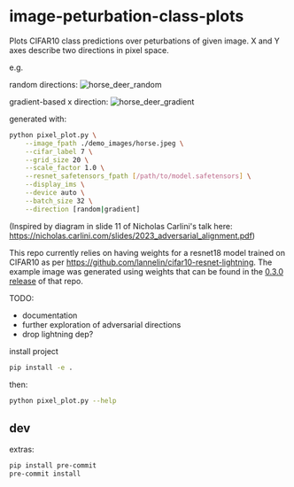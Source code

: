 # image-peturbation-class-plots

Plots CIFAR10 class predictions over peturbations of given image. X and Y axes describe two directions in pixel space.

e.g.

random directions:
![horse_deer_random](https://github.com/lannelin/image-peturbation-class-plots/assets/26149456/90a4090a-b7a0-4569-b58d-97d91d6326a3)


gradient-based x direction:
![horse_deer_gradient](https://github.com/lannelin/image-peturbation-class-plots/assets/26149456/0e63aa8e-a2dc-4d78-b79a-29d13c0ec838)




generated with:
```bash
python pixel_plot.py \
    --image_fpath ./demo_images/horse.jpeg \
    --cifar_label 7 \
    --grid_size 20 \
    --scale_factor 1.0 \
    --resnet_safetensors_fpath [/path/to/model.safetensors] \
    --display_ims \
    --device auto \
    --batch_size 32 \
    --direction [random|gradient]
```

(Inspired by diagram in slide 11 of Nicholas Carlini's talk here: https://nicholas.carlini.com/slides/2023_adversarial_alignment.pdf)


This repo currently relies on having weights for a resnet18 model trained on CIFAR10 as per https://github.com/lannelin/cifar10-resnet-lightning. The example image was generated using weights that can be found in the [0.3.0 release](https://github.com/lannelin/cifar10-resnet-lightning/releases/tag/v0.3.0) of that repo.



TODO:

- documentation
- further exploration of adversarial directions
- drop lightning dep?

install project

```bash
pip install -e .
```

then:

```bash
python pixel_plot.py --help
```

## dev

extras:
```bash
pip install pre-commit
pre-commit install
```
